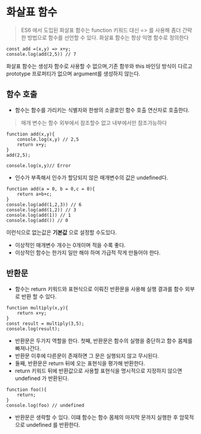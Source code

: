 # 화살표 함수
> ES6 에서 도입된 화살표 함수는 function 키워드 대신 => 를 사용해 좀더 간략한 방법으로 함수를 선언할 수 있다. 화살표 함수는 항상 익명 함수로 정의한다

```
const add =(x,y) => x+y;
console.log(add(2,5)) // 7
```
화살표 함수는 생성자 함수로 사용할 수 없으며,기존 함쑤와 this 바인딩 방식이 다르고 prototype 프로퍼티가 없으며 argument를 생성하지 않는다.

## 함수 호출
- 함수는 함수를 가리키는 식별자와 한쌍의 소괄호인 함수 호출 연산자로 호출한다.

> 매개 변수는 함수 외부에서 참조할수 없고 내부에서만 참조가능하다
```
function add(x,y){
    console.log(x,y) // 2,5
    return x+y;
}
add(2,5);

console.log(x,y)// Error
```
- 인수가 부족해서 인수가 할당되지 않은 매개변수의 값은 undefined다.

```
function add(a = 0, b = 0,c = 0){
    return a+b+c;
}
console.log(add(1,2,3)) // 6
console.log(add(1,2)) // 3
console.log(add(1)) // 1
console.log(add()) // 0
```
이런식으로 없는값은 **기본값** 으로 설정할 수도있다.
- 이상적인 매개변수 개수는 0개이며 적을 수록 좋다.
- 이상적인 함수는 한가지 일만 해야 하며 가급적 작게 만들어야 한다.

## 반환문 
- 함수는 return 키워드와 표현식으로 이뤄진 반환문을 사용해 실행 결과를 함수 외부로 반환 할 수 있다.

```
function multiply(x,y){
    return x+y;
}
const result = multiply(3,5);
console.log(result);
```

- 반환문은 두가지 역할을 한다. 첫째, 반환문은 함수의 실행을 중단하고 함수 몸체를 빠져나간다.
- 반환문 이후에 다른문이 존재하면 그 문은 실행되지 않고 무시된다.
- 둘째, 반환문은 return 뒤에 오는 표현식을 평가해 반환한다.
- return 키워드 뒤에 반환값으로 사용할 표현식을 명시적으로 지정하지 않으면 undefined 가 반환된다. 

```
function foo(){
    return;
}
console.log(foo) // undefined
```
- 반환문은 생략할 수 있다. 이떄 함수는 함수 몸체의 마지막 문까지 실행한 후 암묵적으로 undefined 를 반환한다.

